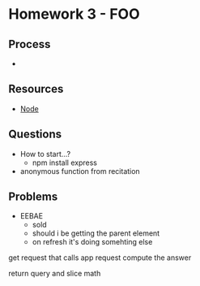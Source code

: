 Homework 3 - FOO
========

## Process
+ 

## Resources
+ [Node](node.js)

## Questions
+ How to start...? 
  - npm install express
+ anonymous function from recitation 

## Problems
+ EEBAE
  - sold
  - should i be getting the parent element
  - on refresh it's doing somehting else 


get request that calls app request
compute the answer

return query and slice math
